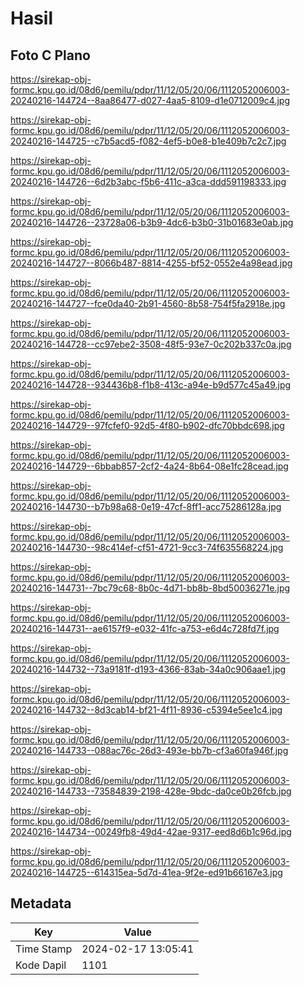 # Hasil

## Foto C Plano

https://sirekap-obj-formc.kpu.go.id/08d6/pemilu/pdpr/11/12/05/20/06/1112052006003-20240216-144724--8aa86477-d027-4aa5-8109-d1e0712009c4.jpg

https://sirekap-obj-formc.kpu.go.id/08d6/pemilu/pdpr/11/12/05/20/06/1112052006003-20240216-144725--c7b5acd5-f082-4ef5-b0e8-b1e409b7c2c7.jpg

https://sirekap-obj-formc.kpu.go.id/08d6/pemilu/pdpr/11/12/05/20/06/1112052006003-20240216-144726--6d2b3abc-f5b6-411c-a3ca-ddd591198333.jpg

https://sirekap-obj-formc.kpu.go.id/08d6/pemilu/pdpr/11/12/05/20/06/1112052006003-20240216-144726--23728a06-b3b9-4dc6-b3b0-31b01683e0ab.jpg

https://sirekap-obj-formc.kpu.go.id/08d6/pemilu/pdpr/11/12/05/20/06/1112052006003-20240216-144727--8066b487-8814-4255-bf52-0552e4a98ead.jpg

https://sirekap-obj-formc.kpu.go.id/08d6/pemilu/pdpr/11/12/05/20/06/1112052006003-20240216-144727--fce0da40-2b91-4560-8b58-754f5fa2918e.jpg

https://sirekap-obj-formc.kpu.go.id/08d6/pemilu/pdpr/11/12/05/20/06/1112052006003-20240216-144728--cc97ebe2-3508-48f5-93e7-0c202b337c0a.jpg

https://sirekap-obj-formc.kpu.go.id/08d6/pemilu/pdpr/11/12/05/20/06/1112052006003-20240216-144728--934436b8-f1b8-413c-a94e-b9d577c45a49.jpg

https://sirekap-obj-formc.kpu.go.id/08d6/pemilu/pdpr/11/12/05/20/06/1112052006003-20240216-144729--97fcfef0-92d5-4f80-b902-dfc70bbdc698.jpg

https://sirekap-obj-formc.kpu.go.id/08d6/pemilu/pdpr/11/12/05/20/06/1112052006003-20240216-144729--6bbab857-2cf2-4a24-8b64-08e1fc28cead.jpg

https://sirekap-obj-formc.kpu.go.id/08d6/pemilu/pdpr/11/12/05/20/06/1112052006003-20240216-144730--b7b98a68-0e19-47cf-8ff1-acc75286128a.jpg

https://sirekap-obj-formc.kpu.go.id/08d6/pemilu/pdpr/11/12/05/20/06/1112052006003-20240216-144730--98c414ef-cf51-4721-9cc3-74f635568224.jpg

https://sirekap-obj-formc.kpu.go.id/08d6/pemilu/pdpr/11/12/05/20/06/1112052006003-20240216-144731--7bc79c68-8b0c-4d71-bb8b-8bd50036271e.jpg

https://sirekap-obj-formc.kpu.go.id/08d6/pemilu/pdpr/11/12/05/20/06/1112052006003-20240216-144731--ae6157f9-e032-41fc-a753-e6d4c728fd7f.jpg

https://sirekap-obj-formc.kpu.go.id/08d6/pemilu/pdpr/11/12/05/20/06/1112052006003-20240216-144732--73a9181f-d193-4366-83ab-34a0c906aae1.jpg

https://sirekap-obj-formc.kpu.go.id/08d6/pemilu/pdpr/11/12/05/20/06/1112052006003-20240216-144732--8d3cab14-bf21-4f11-8936-c5394e5ee1c4.jpg

https://sirekap-obj-formc.kpu.go.id/08d6/pemilu/pdpr/11/12/05/20/06/1112052006003-20240216-144733--088ac76c-26d3-493e-bb7b-cf3a60fa946f.jpg

https://sirekap-obj-formc.kpu.go.id/08d6/pemilu/pdpr/11/12/05/20/06/1112052006003-20240216-144733--73584839-2198-428e-9bdc-da0ce0b26fcb.jpg

https://sirekap-obj-formc.kpu.go.id/08d6/pemilu/pdpr/11/12/05/20/06/1112052006003-20240216-144734--00249fb8-49d4-42ae-9317-eed8d6b1c96d.jpg

https://sirekap-obj-formc.kpu.go.id/08d6/pemilu/pdpr/11/12/05/20/06/1112052006003-20240216-144725--614315ea-5d7d-41ea-9f2e-ed91b66167e3.jpg


## Metadata

| Key        | Value               |
| ---------- | ------------------- |
| Time Stamp | 2024-02-17 13:05:41 |
| Kode Dapil | 1101                |



